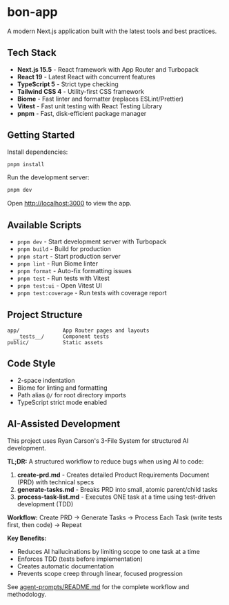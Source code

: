 # bon-app

A modern Next.js application built with the latest tools and best practices.

## Tech Stack

- **Next.js 15.5** - React framework with App Router and Turbopack
- **React 19** - Latest React with concurrent features
- **TypeScript 5** - Strict type checking
- **Tailwind CSS 4** - Utility-first CSS framework
- **Biome** - Fast linter and formatter (replaces ESLint/Prettier)
- **Vitest** - Fast unit testing with React Testing Library
- **pnpm** - Fast, disk-efficient package manager

## Getting Started

Install dependencies:

```bash
pnpm install
```

Run the development server:

```bash
pnpm dev
```

Open [http://localhost:3000](http://localhost:3000) to view the app.

## Available Scripts

- `pnpm dev` - Start development server with Turbopack
- `pnpm build` - Build for production
- `pnpm start` - Start production server
- `pnpm lint` - Run Biome linter
- `pnpm format` - Auto-fix formatting issues
- `pnpm test` - Run tests with Vitest
- `pnpm test:ui` - Open Vitest UI
- `pnpm test:coverage` - Run tests with coverage report

## Project Structure

```
app/              App Router pages and layouts
  __tests__/      Component tests
public/           Static assets
```

## Code Style

- 2-space indentation
- Biome for linting and formatting
- Path alias `@/` for root directory imports
- TypeScript strict mode enabled

## AI-Assisted Development

This project uses Ryan Carson's 3-File System for structured AI development.

**TL;DR:** A structured workflow to reduce bugs when using AI to code:

1. **create-prd.md** - Creates detailed Product Requirements Document (PRD) with technical specs
2. **generate-tasks.md** - Breaks PRD into small, atomic parent/child tasks  
3. **process-task-list.md** - Executes ONE task at a time using test-driven development (TDD)

**Workflow:** Create PRD → Generate Tasks → Process Each Task (write tests first, then code) → Repeat

**Key Benefits:**
- Reduces AI hallucinations by limiting scope to one task at a time
- Enforces TDD (tests before implementation)
- Creates automatic documentation
- Prevents scope creep through linear, focused progression

See [agent-prompts/README.md](./agent-prompts/README.md) for the complete workflow and methodology.
